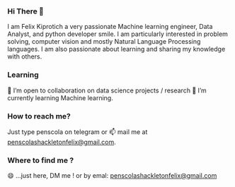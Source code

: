 

### Hi There 👋  
I am Felix Kiprotich a very passionate Machine learning engineer, Data Analyst, and python developer smile. I am particularly interested in problem solving, computer vision and mostly Natural Language Processing languages. I am also passionate about learning and sharing my knowledge with others.

### Learning
:dancers: I’m open to collaboration on data science projects / research :seedling: I’m currently learning Machine learning.

### How to reach me?
Just type penscola on telegram or :mailbox: mail me at penscolashackletonfelix@gmail.com.

### Where to find me ?
:smile: ...just here, DM me ! or by emal: penscolashackletonfelix@gmail.com


<!---
penscola/penscola is a ✨ special ✨ repository because its `README.md` (this file) appears on your GitHub profile.
You can click the Preview link to take a look at your changes.
--->
